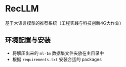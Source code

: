 # RecLLM
基于大语言模型的推荐系统（工程实践与科技创新4G大作业）

## 环境配置与安装
- 将解压出来的 `ml-1m` 数据集文件夹放在主目录中
- 根据 `requirements.txt` 安装合适的 packages
